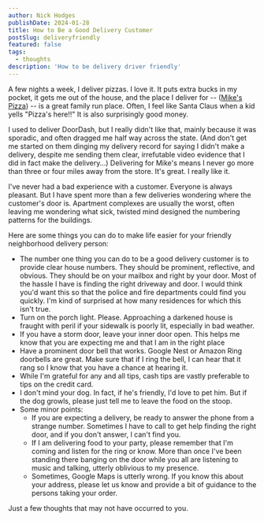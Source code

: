 ```yaml
---
author: Nick Hodges
publishDate: 2024-01-28
title: How to Be a Good Delivery Customer
postSlug: deliveryfriendly
featured: false
tags:
  - thoughts
description: 'How to be delivery driver friendly'
---
```


A few nights a week, I deliver pizzas. I love it. It puts extra bucks in my pocket, it gets me out of the house, and the place I deliver for -- ([Mike's Pizza](http://www.mikespizzashoppe.com/)) -- is a great family run place. Often, I feel like Santa Claus when a kid yells "Pizza's here!!" It is also surprisingly good money.

I used to deliver DoorDash, but I really didn't like that, mainly because it was sporadic, and often dragged me half way across the state. (And don't get me started on them dinging my delivery record for saying I didn't make a delivery, despite me sending them clear, irrefutable video evidence that I did in fact make the delivery...) Delivering for Mike's means I never go more than three or four miles away from the store. It's great. I really like it.

I've never had a bad experience with a customer. Everyone is always pleasant. But I have spent more than a few deliveries wondering where the customer's door is. Apartment complexes are usually the worst, often leaving me wondering what sick, twisted mind designed the numbering patterns for the buildings.

Here are some things you can do to make life easier for your friendly neighborhood delivery person:

- The number one thing you can do to be a good delivery customer is to provide clear house numbers. They should be prominent, reflective, and obvious. They should be on your mailbox and right by your door. Most of the hassle I have is finding the right driveway and door. I would think you'd want this so that the police and fire departments could find you quickly. I'm kind of surprised at how many residences for which this isn't true.
- Turn on the porch light. Please. Approaching a darkened house is fraught with peril if your sidewalk is poorly lit, especially in bad weather.
- If you have a storm door, leave your inner door open. This helps me know that you are expecting me and that I am in the right place
- Have a prominent door bell that works. Google Nest or Amazon Ring doorbells are great. Make sure that if I ring the bell, I can hear that it rang so I know that you have a chance at hearing it.
- While I'm grateful for any and all tips, cash tips are vastly preferable to tips on the credit card.
- I don't mind your dog. In fact, if he's friendly, I'd love to pet him. But if the dog growls, please just tell me to leave the food on the stoop.
- Some minor points:
  - If you are expecting a delivery, be ready to answer the phone from a strange number. Sometimes I have to call to get help finding the right door, and if you don't answer, I can't find you.
  - If I am delivering food to your party, please remember that I'm coming and listen for the ring or know. More than once I've been standing there banging on the door while you all are listening to music and talking, utterly oblivious to my presence.
  - Sometimes, Google Maps is utterly wrong. If you know this about your address, please let us know and provide a bit of guidance to the persons taking your order.

Just a few thoughts that may not have occurred to you.
